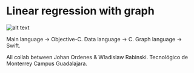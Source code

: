 # Linear regression with graph

![alt text](https://i.imgur.com/PstA3Pw.png)


Main language -> Objective-C. 
Data language -> C. 
Graph language -> Swift.

All collab between Johan Ordenes & Wladislaw Rabinski. 
Tecnológico de Monterrey Campus Guadalajara.
